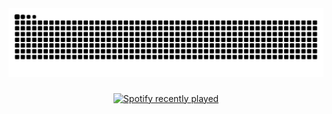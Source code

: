 <img src="https://raw.githubusercontent.com/DavidZanotto/DavidZanotto/output/snake.svg" alt="Snake animation" />

###

<div align="center">
  <a href="https://open.spotify.com/user/david_quello_grosso">
    <img src="https://spotify-recently-played-readme.vercel.app/api?user=david_quello_grosso&count=10&unique=true" alt="Spotify recently played"  />
  </a>
</div>

###
